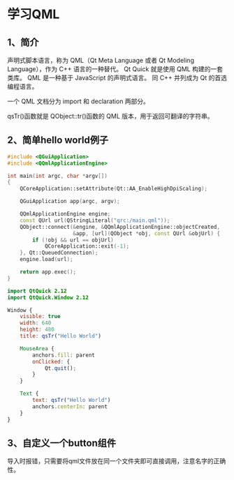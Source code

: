 # 学习QML

## 1、简介
声明式脚本语言，称为 QML（Qt Meta Language 或者 Qt Modeling Language），作为 C++ 语言的一种替代。
Qt Quick 就是使用 QML 构建的一套类库。 QML 是一种基于 JavaScript 的声明式语言。
同 C++ 并列成为 Qt 的首选编程语言。

一个 QML 文档分为 import 和 declaration 两部分。

qsTr()函数就是 QObject::tr()函数的 QML 版本，用于返回可翻译的字符串。

## 2、简单hello world例子

```main.cpp
#include <QGuiApplication>
#include <QQmlApplicationEngine>

int main(int argc, char *argv[])
{
    QCoreApplication::setAttribute(Qt::AA_EnableHighDpiScaling);

    QGuiApplication app(argc, argv);

    QQmlApplicationEngine engine;
    const QUrl url(QStringLiteral("qrc:/main.qml"));
    QObject::connect(&engine, &QQmlApplicationEngine::objectCreated,
                     &app, [url](QObject *obj, const QUrl &objUrl) {
        if (!obj && url == objUrl)
            QCoreApplication::exit(-1);
    }, Qt::QueuedConnection);
    engine.load(url);

    return app.exec();
}
```
```main.qml
import QtQuick 2.12
import QtQuick.Window 2.12

Window {
    visible: true
    width: 640
    height: 480
    title: qsTr("Hello World")

    MouseArea {
        anchors.fill: parent
        onClicked: {
            Qt.quit();
        }
    }

    Text {
        text: qsTr("Hello World")
        anchors.centerIn: parent
    }
}
```

## 3、自定义一个button组件
导入时报错，只需要将qml文件放在同一个文件夹即可直接调用，注意名字的正确性。
